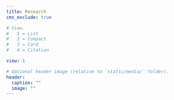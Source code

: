 ```yaml
---
title: Research
cms_exclude: true

# View.
#   1 = List
#   2 = Compact
#   3 = Card
#   4 = Citation

view: 1

# Optional header image (relative to `static/media/` folder).
header:
  caption: ""
  image: ""
---
```


